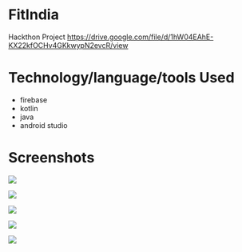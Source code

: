 # FitIndia
Hackthon Project
https://drive.google.com/file/d/1hW04EAhE-KX22kfOCHv4GKkwypN2evcR/view

# Technology/language/tools Used 
 - firebase 
 - kotlin
 - java
 - android studio

# Screenshots

![](Screenshots/ss51.jpeg)

![](Screenshots/ss62.jpeg)

![](Screenshots/ss13.jpeg)

![](Screenshots/ss44.jpeg)

![](Screenshots/ss35.jpeg)


